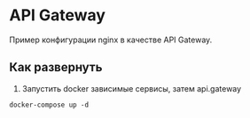 # API Gateway

Пример конфигурации nginx в качестве API Gateway.

## Как развернуть

1. Запустить docker зависимые сервисы, затем api.gateway
```
docker-compose up -d
```